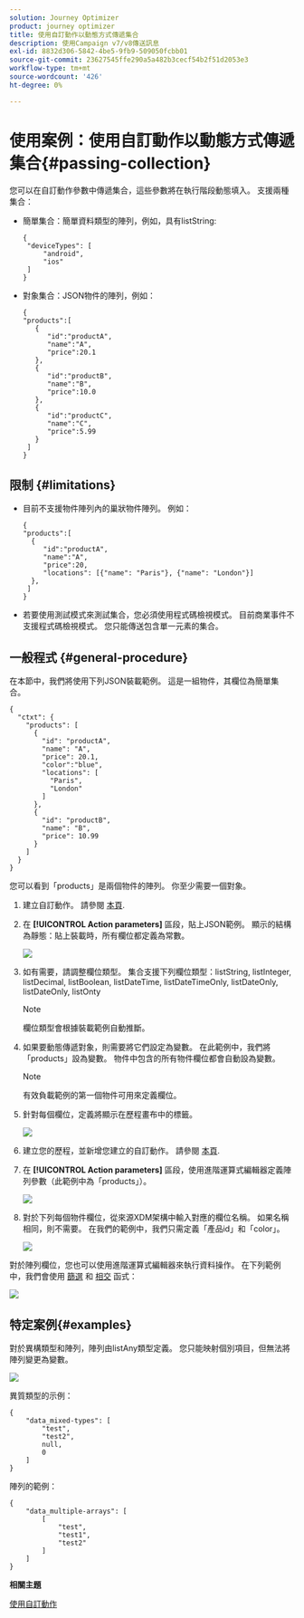 ```yaml
---
solution: Journey Optimizer
product: journey optimizer
title: 使用自訂動作以動態方式傳遞集合
description: 使用Campaign v7/v8傳送訊息
exl-id: 8832d306-5842-4be5-9fb9-509050fcbb01
source-git-commit: 23627545ffe290a5a482b3cecf54b2f51d2053e3
workflow-type: tm+mt
source-wordcount: '426'
ht-degree: 0%

---
```



# 使用案例：使用自訂動作以動態方式傳遞集合{#passing-collection}

您可以在自訂動作參數中傳遞集合，這些參數將在執行階段動態填入。 支援兩種集合：

* 簡單集合：簡單資料類型的陣列，例如，具有listString:

   ```
   {
    "deviceTypes": [
        "android",
        "ios"
    ]
   }
   ```

* 對象集合：JSON物件的陣列，例如：

   ```
   {
   "products":[
      {
         "id":"productA",
         "name":"A",
         "price":20.1
      },
      {
         "id":"productB",
         "name":"B",
         "price":10.0
      },
      {
         "id":"productC",
         "name":"C",
         "price":5.99
      }
    ]
   }
   ```

## 限制 {#limitations}

* 目前不支援物件陣列內的巢狀物件陣列。 例如：

   ```
   {
   "products":[
     {
        "id":"productA",
        "name":"A",
        "price":20,
        "locations": [{"name": "Paris"}, {"name": "London"}]
     },
    ]
   }
   ```

* 若要使用測試模式來測試集合，您必須使用程式碼檢視模式。 目前商業事件不支援程式碼檢視模式。 您只能傳送包含單一元素的集合。

## 一般程式 {#general-procedure}

在本節中，我們將使用下列JSON裝載範例。 這是一組物件，其欄位為簡單集合。

```
{
  "ctxt": {
    "products": [
      {
        "id": "productA",
        "name": "A",
        "price": 20.1,
        "color":"blue",
        "locations": [
          "Paris",
          "London"
        ]
      },
      {
        "id": "productB",
        "name": "B",
        "price": 10.99
      }
    ]
  }
}
```

您可以看到「products」是兩個物件的陣列。 你至少需要一個對象。

1. 建立自訂動作。 請參閱 [本頁](../action/about-custom-action-configuration.md).

1. 在 **[!UICONTROL Action parameters]** 區段，貼上JSON範例。 顯示的結構為靜態：貼上裝載時，所有欄位都定義為常數。

   ![](assets/uc-collection-1.png)

1. 如有需要，請調整欄位類型。 集合支援下列欄位類型：listString, listInteger, listDecimal, listBoolean, listDateTime, listDateTimeOnly, listDateOnly, listDateOnly, listOnty

   >[!NOTE]
   >
   >欄位類型會根據裝載範例自動推斷。

1. 如果要動態傳遞對象，則需要將它們設定為變數。 在此範例中，我們將「products」設為變數。 物件中包含的所有物件欄位都會自動設為變數。

   >[!NOTE]
   >
   >有效負載範例的第一個物件可用來定義欄位。

1. 針對每個欄位，定義將顯示在歷程畫布中的標籤。

   ![](assets/uc-collection-2.png)

1. 建立您的歷程，並新增您建立的自訂動作。 請參閱 [本頁](../building-journeys/using-custom-actions.md).

1. 在 **[!UICONTROL Action parameters]** 區段，使用進階運算式編輯器定義陣列參數（此範例中為「products」）。

   ![](assets/uc-collection-3.png)

1. 對於下列每個物件欄位，從來源XDM架構中輸入對應的欄位名稱。 如果名稱相同，則不需要。 在我們的範例中，我們只需定義「產品id」和「color」。

   ![](assets/uc-collection-4.png)

對於陣列欄位，您也可以使用進階運算式編輯器來執行資料操作。 在下列範例中，我們會使用 [篩選](functions/functionfilter.md) 和 [相交](functions/functionintersect.md) 函式：

![](assets/uc-collection-5.png)

## 特定案例{#examples}

對於異構類型和陣列，陣列由listAny類型定義。 您只能映射個別項目，但無法將陣列變更為變數。

![](assets/uc-collection-heterogeneous.png)

異質類型的示例：

```
{
    "data_mixed-types": [
        "test",
        "test2",
        null,
        0
    ]
}
```

陣列的範例：

```
{
    "data_multiple-arrays": [
        [
            "test",
            "test1",
            "test2"
        ]
    ]
}
```

**相關主題**

[使用自訂動作](../building-journeys/using-custom-actions.md)

